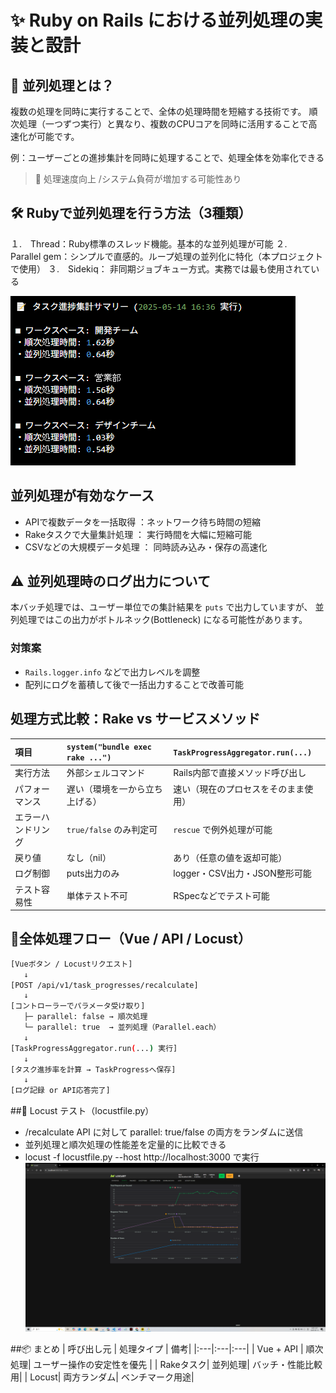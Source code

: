 # ✨ Ruby on Rails における並列処理の実装と設計

## 🧠 並列処理とは？

複数の処理を同時に実行することで、全体の処理時間を短縮する技術です。  順次処理（一つずつ実行）と異なり、複数のCPUコアを同時に活用することで高速化が可能です。

例：ユーザーごとの進捗集計を同時に処理することで、処理全体を効率化できる

> 🤔 処理速度向上 /システム負荷が増加する可能性あり

## 🛠 Rubyで並列処理を行う方法（3種類）
１.　Thread：Ruby標準のスレッド機能。基本的な並列処理が可能
２.　Parallel gem：シンプルで直感的。ループ処理の並列化に特化（本プロジェクトで使用）
３.　Sidekiq： 非同期ジョブキュー方式。実務では最も使用されている

![ERD Diagram](./docs/images/Parallel_log.png)

## 並列処理が有効なケース

- APIで複数データを一括取得 ：ネットワーク待ち時間の短縮 
- Rakeタスクで大量集計処理 ： 実行時間を大幅に短縮可能 
- CSVなどの大規模データ処理 ： 同時読み込み・保存の高速化 

## ⚠️ 並列処理時のログ出力について

本バッチ処理では、ユーザー単位での集計結果を `puts` で出力していますが、  並列処理ではこの出力がボトルネック(Bottleneck) になる可能性があります。

### 対策案

- `Rails.logger.info` などで出力レベルを調整
- 配列にログを蓄積して後で一括出力することで改善可能

##  処理方式比較：Rake vs サービスメソッド

| 項目 | `system("bundle exec rake ...")` | `TaskProgressAggregator.run(...)` |
|:---|:---|:---|
| 実行方法 | 外部シェルコマンド | Rails内部で直接メソッド呼び出し |
| パフォーマンス | 遅い（環境を一から立ち上げる） | 速い（現在のプロセスをそのまま使用） |
| エラーハンドリング | `true/false` のみ判定可 | `rescue` で例外処理が可能 |
| 戻り値 | なし（nil） | あり（任意の値を返却可能） |
| ログ制御 | puts出力のみ | logger・CSV出力・JSON整形可能 |
| テスト容易性 | 単体テスト不可 | RSpecなどでテスト可能 |

## 📂全体処理フロー（Vue / API / Locust）

```bash
[Vueボタン / Locustリクエスト]
   ↓
[POST /api/v1/task_progresses/recalculate]
   ↓
[コントローラーでパラメータ受け取り]
   ├─ parallel: false → 順次処理
   └─ parallel: true  → 並列処理（Parallel.each）
   ↓
[TaskProgressAggregator.run(...) 実行]
   ↓
[タスク進捗率を計算 → TaskProgressへ保存]
   ↓
[ログ記録 or API応答完了]
```

##🧪 Locust テスト（locustfile.py）
- /recalculate API に対して parallel: true/false の両方をランダムに送信
- 並列処理と順次処理の性能差を定量的に比較できる
- locust -f locustfile.py --host http://localhost:3000 で実行
![ERD Diagram](./docs/images/Locust.png)

##📦 まとめ
| 呼び出し元 | 処理タイプ | 備考|
|:---|:---|:---|
| Vue + API | 順次処理| ユーザー操作の安定性を優先 |
| Rakeタスク| 並列処理| バッチ・性能比較用|
| Locust| 両方ランダム| ベンチマーク用途|
